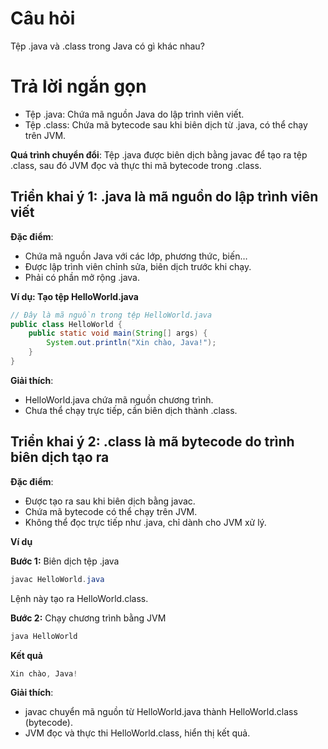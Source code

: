# Câu hỏi
Tệp .java và .class trong Java có gì khác nhau?

# Trả lời ngắn gọn  
*	Tệp .java: Chứa mã nguồn Java do lập trình viên viết.
*	Tệp .class: Chứa mã bytecode sau khi biên dịch từ .java, có thể chạy trên JVM.

**Quá trình chuyển đổi**: Tệp .java được biên dịch bằng javac để tạo ra tệp .class, sau đó JVM đọc và thực thi mã bytecode trong .class.
 
## Triển khai ý 1: .java là mã nguồn do lập trình viên viết
**Đặc điểm**:
*	Chứa mã nguồn Java với các lớp, phương thức, biến…
*	Được lập trình viên chỉnh sửa, biên dịch trước khi chạy.
*	Phải có phần mở rộng .java.

**Ví dụ: Tạo tệp HelloWorld.java**
```java
// Đây là mã nguồn trong tệp HelloWorld.java
public class HelloWorld {
    public static void main(String[] args) {
        System.out.println("Xin chào, Java!");
    }
}

```
**Giải thích**:
*	HelloWorld.java chứa mã nguồn chương trình.
*	Chưa thể chạy trực tiếp, cần biên dịch thành .class.

## Triển khai ý 2: .class là mã bytecode do trình biên dịch tạo ra
**Đặc điểm**:
*	Được tạo ra sau khi biên dịch bằng javac.
*	Chứa mã bytecode có thể chạy trên JVM.
*	Không thể đọc trực tiếp như .java, chỉ dành cho JVM xử lý.

**Ví dụ**

**Bước 1:** Biên dịch tệp .java
```java
javac HelloWorld.java
```
Lệnh này tạo ra HelloWorld.class.

**Bước 2:** Chạy chương trình bằng JVM
```java
java HelloWorld
```

**Kết quả**
```java
Xin chào, Java!
```
**Giải thích**:
*	javac chuyển mã nguồn từ HelloWorld.java thành HelloWorld.class (bytecode).
*	JVM đọc và thực thi HelloWorld.class, hiển thị kết quả.

